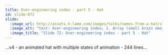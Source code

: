 ```yaml
---
title: Over-engineering index - part 5 - Hat
id: slide-072
slide:
  :image_url: http://assets.h-lame.com/images/talks/names-from-a-hat/slides/072.png
  :image_alt: "text: Over-engineering index; 1. Array (small brain emoji) 8 lines; 2. Fibers (large brain emoji) 27 lines; 3. Shoes (large brain emoji with lightning bolts coming out of it) 119 lines; 4. Hat (space emoji with the brain emoji floating on it) 244 lines; 5. El Rogue"
  :image_title: "Slide 72: Over-engineering index - part 5 - Hat"
---
```

...v4 - an animated hat with multiple states of animation - 244 lines...
